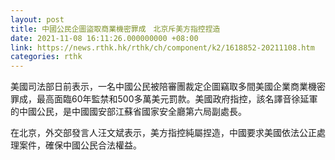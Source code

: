 ```yaml
---
layout: post
title: 中國公民企圖盜取商業機密罪成　北京斥美方指控捏造
date: 2021-11-08 16:11:26.000000000 +08:00
link: https://news.rthk.hk/rthk/ch/component/k2/1618852-20211108.htm
categories: rthk
---
```


美國司法部日前表示，一名中國公民被陪審團裁定企圖竊取多間美國企業商業機密罪成，最高面臨60年監禁和500多萬美元罰款。美國政府指控，該名譯音徐延軍的中國公民，是中國國安部江蘇省國家安全廳第六局副處長。

在北京，外交部發言人汪文斌表示，美方指控純屬捏造，中國要求美國依法公正處理案件，確保中國公民合法權益。
